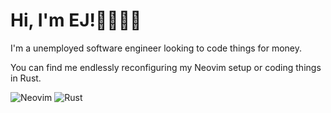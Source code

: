 # Hi, I'm EJ!🏳️‍⚧️🏳️‍🌈

I'm a unemployed software engineer looking to code things for money.

You can find me endlessly reconfiguring my Neovim setup or coding things in Rust.

<!-- <img align="center" width="47%" src="https://github-readme-stats.vercel.app/api/top-langs/?username=EJunger&theme=dracula&layout=compact&exclude_repo=COMP3104&langs_count=10&)](https://github.com/anuraghazra/github-readme-stats"/> -->

![Neovim](https://img.shields.io/badge/NeoVim-%2357A143.svg?&style=for-the-badge&logo=neovim&logoColor=white)
![Rust](https://img.shields.io/badge/rust-%23000000.svg?style=for-the-badge&logo=rust&logoColor=white)
